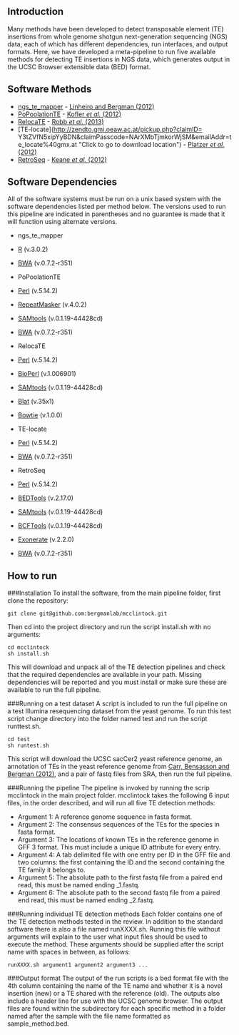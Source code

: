 Introduction
------
Many methods have been developed to detect transposable element (TE) insertions from whole genome shotgun next-generation sequencing (NGS) data, each of which has different dependencies, run interfaces, and output formats. Here, we have developed a meta-pipeline to run five available methods for detecting TE insertions in NGS data, which generates output in the UCSC Browser extensible data (BED) format.

Software Methods
------
 * [ngs_te_mapper](https://github.com/bergmanlab/ngs_te_mapper "Click to go to download location") - [Linheiro and Bergman (2012)](http://www.plosone.org/article/info%3Adoi%2F10.1371/journal.pone.0030008 "Click to go to paper location")
 * [PoPoolationTE](https://code.google.com/p/popoolationte/ "Click to go to download location") - [Kofler *et al.* (2012)](http://www.plosgenetics.org/article/info%3Adoi%2F10.1371%2Fjournal.pgen.1002487;jsessionid=2CFC9BF7DEF785D90070915204B5F846 "Click to go to paper location")
 * [RelocaTE](https://github.com/srobb1/RelocaTE "Click to go to download location") - [Robb *et al.* (2013)](http://www.g3journal.org/content/3/6/949.long "Click to go to paper location")
 * [TE-locate](http://zendto.gmi.oeaw.ac.at/pickup.php?claimID= Y3tZVfN5xipYyBDN&claimPasscode=NArXMbTjmkorWjSM&emailAddr=te_locate%40gmx.at "Click to go to download location") - [Platzer *et al.* (2012)](http://www.mdpi.com/2079-7737/1/2/395 "Click to go to paper location")
 * [RetroSeq](https://github.com/tk2/RetroSeq "Click to go to download location") - [Keane *et al.* (2012)](http://bioinformatics.oxfordjournals.org/content/29/3/389.long "Click to go to paper location")

Software Dependencies
------
All of the software systems must be run on a unix based system with the software dependencies listed per method below. The versions used to run this pipeline are indicated in parentheses and no guarantee is made that it will function using alternate versions.

 * ngs_te_mapper
  * [R](http://cran.r-project.org/) (v.3.0.2)
  * [BWA](http://sourceforge.net/projects/bio-bwa/files/) (v.0.7.2-r351)

 * PoPoolationTE
  * [Perl](http://www.perl.org/get.html) (v.5.14.2)
  * [RepeatMasker](http://www.repeatmasker.org/RMDownload.html) (v.4.0.2)
  * [SAMtools](http://sourceforge.net/projects/samtools/files/) (v.0.1.19-44428cd)
  * [BWA](http://sourceforge.net/projects/bio-bwa/files/) (v.0.7.2-r351)

 * RelocaTE
  * [Perl](http://www.perl.org/get.html) (v.5.14.2)
  * [BioPerl](http://www.bioperl.org/wiki/Getting_BioPerl) (v.1.006901)
  * [SAMtools](http://sourceforge.net/projects/samtools/files/) (v.0.1.19-44428cd)
  * [Blat](http://users.soe.ucsc.edu/~kent/src/) (v.35x1)
  * [Bowtie](http://bowtie-bio.sourceforge.net/index.shtml) (v.1.0.0)

 * TE-locate
  * [Perl](http://www.perl.org/get.html) (v.5.14.2)
  * [BWA](http://sourceforge.net/projects/bio-bwa/files/) (v.0.7.2-r351)

 * RetroSeq
  * [Perl](http://www.perl.org/get.html) (v.5.14.2)
  * [BEDTools](https://code.google.com/p/bedtools/downloads/list) (v.2.17.0)
  * [SAMtools](http://sourceforge.net/projects/samtools/files/) (v.0.1.19-44428cd)
  * [BCFTools](https://github.com/samtools/bcftools) (v.0.1.19-44428cd)
  * [Exonerate](http://www.ebi.ac.uk/~guy/exonerate/) (v.2.2.0)
  * [BWA](http://sourceforge.net/projects/bio-bwa/files/) (v.0.7.2-r351)

How to run 
------

###Installation
To install the software, from the main pipeline folder, first clone the repository:

```
git clone git@github.com:bergmanlab/mcclintock.git
```

Then cd into the project directory and run the script install.sh with no arguments:

```
cd mcclintock
sh install.sh
```

This will download and unpack all of the TE detection pipelines and check that the required dependencies are available in your path. Missing dependencies will be reported and you must install or make sure these are available to run the full pipeline.

###Running on a test dataset
A script is included to run the full pipeline on a test Illumina resequencing dataset from the yeast genome. To run this test script change directory into the folder named test and run the script runttest.sh. 

```
cd test
sh runtest.sh
```

This script will download the UCSC sacCer2 yeast reference genome, an annotation of TEs in the yeast reference genome from [Carr, Bensasson and Bergman (2012)](http://www.plosone.org/article/info%3Adoi%2F10.1371%2Fjournal.pone.0050978), and a pair of fastq files from SRA, then run the full pipeline.

###Running the pipeline
The pipeline is invoked by running the scrip mcclintock in the main project folder. mcclintock takes the following 6 input files, in the order described, and will run all five TE detection methods:
* Argument 1: A reference genome sequence in fasta format.
* Argument 2: The consensus sequences of the TEs for the species in fasta format.
* Argument 3: The locations of known TEs in the reference genome in GFF 3 format. This must include a unique ID attribute for every entry.
* Argument 4: A tab delimited file with one entry per ID in the GFF file and two columns: the first containing the ID and the second containing the TE family it belongs to.
* Argument 5: The absolute path to the first fastq file from a paired end read, this must be named ending _1.fastq.
* Argument 6: The absolute path to the second fastq file from a paired end read, this must be named ending _2.fastq.

###Running individual TE detection methods
Each folder contains one of the TE detection methods tested in the review. In addition to the standard software there is also a file named runXXXX.sh. Running this file without arguments will explain to the user what input files should be used to execute the method. These arguments should be supplied after the script name with spaces in between, as follows:
```
runXXXX.sh argument1 argument2 argument3 ...
```

###Output format
The output of the run scripts is a bed format file with the 4th column containing the name of the TE name and whether it is a novel insertion (new) or a TE shared with the reference (old). The outputs also include a header line for use with the UCSC genome browser. The output files are found within the subdirectory for each specific method in a folder named after the sample with the file name formatted as sample_method.bed.
